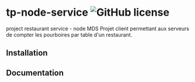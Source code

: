 # tp-node-service ![GitHub license](https://img.shields.io/badge/license-MIT-blue.svg)
project restaurant service - node MDS
Projet client permettant aux serveurs de compter les pourboires par table d'un restaurant.

## Installation

## Documentation
